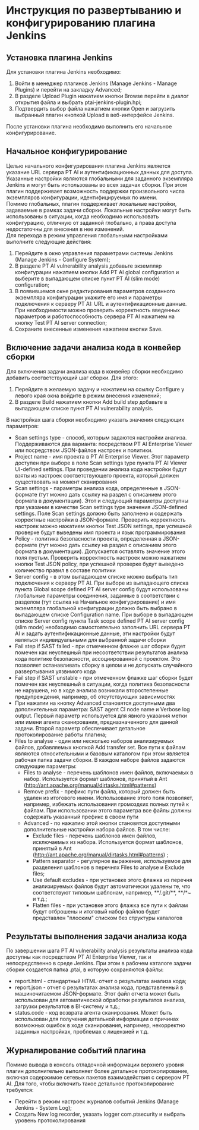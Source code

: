 # Инструкция по развертыванию и конфигурированию плагина Jenkins
## Установка плагина Jenkins
Для установки плагина Jenkins необходимо:
1. Войти в менеджер плагинов Jenkins (Manage Jenkins - Manage Plugins) и перейти на закладку Advanced;
2. В разделе Upload Plugin нажатием кнопки Browse перейти в диалог открытия файла и выбрать ptai-jenkins-plugin.hpi; 
3. Подтвердить выбор файла нажатием кнопки Open и загрузить выбранный плагин кнопкой Upload в веб-интерфейсе Jenkins. <br>

После установки плагина необходимо выполнить его начальное конфигурирование.

## Начальное конфигурирование
Целью начального конфигурирования плагина Jenkins является указание URL сервера PT AI и аутентификационных данных для доступа. Указанные настройки являются глобальными для заданного экземпляра Jenkins и могут быть использованы во всех задачах сборки. При этом плагин поддерживает возможность поддержки произвольного числа экземпляров конфигурации, идентифицируемых по имени. <br>
Помимо глобальных, плагин поддерживает локальные настройки, задаваемые в рамках задачи сборки. Локальные настройки могут быть использованы в ситуации, когда необходимо использовать конфигурацию, отличную от заданной глобально, а права доступа недостаточны для внесения в нее изменений.<br> 
Для перехода в режим управления глобальными настройками выполните следующие действия:
1. Перейдите в окно управления параметрами системы Jenkins (Manage Jenkins - Configure System); 
2. В разделе PT AI vulnerability analysis добавьте экземпляр конфигурации нажатием кнопки Add PT AI global configuration и выберите в выпадающем списке пункт PT AI (slim mode) configuration; 
3. В появившемся окне редактирования параметров созданного экземпляра конфигурации укажите его имя и параметры подключения к серверу PT AI: URL и аутентификационные данные. При необходимости можно проверить корректность введенных параметров и работоспособность сервера PT AI нажатием на кнопку Test PT AI server connection; 
4. Сохраните внесенные изменения нажатием кнопки Save. 

## Включение задачи анализа кода в конвейер сборки
Для включения задачи анализа кода в конвейер сборки необходимо добавить соответствующий шаг сборки. Для этого:
1. Перейдите в желаемую задачу и нажатием на ссылку Configure у левого края окна войдите в режим внесения изменений;
2. В разделе Build нажатием кнопки Add build step добавьте в выпадающем списке пункт PT AI vulnerability analysis. 

В настройках шага сборки необходимо указать значения следующих параметров:
- Scan settings type - способ, которым задаются настройки анализа. Поддерживаются два варианта: посредством PT AI Enterprise Viewer или посредством JSON-файлов настроек и политики. 
- Project name - имя проекта в PT AI Enterprise Viewer. Этот параметр доступен при выборе в поле Scan settings type пункта PT AI Viewer UI-defined settings. При проведении анализа кода настройки будут взяты из настроек соответствующего проекта, который должен существовать на момент сканирования
- Scan settings - параметры анализа кода, определенные в JSON-формате (тут можно дать ссылку на раздел с описанием этого формата в документации). Этот и следующий параметры доступны при указании в качестве Scan settings type значения JSON-defined settings. Поле Scan settings должно быть заполнено и содержать корректные настройки в JSON-формате. Проверить корректность настроек можно нажатием кнопки Test JSON settings, при успешной проверке будут выведены имя проекта и язык программирования
- Policy - политика безопасности проекта, определенная в JSON-формате (тут можно дать ссылку на раздел с описанием этого формата в документации). Допускается оставлять значение этого поля пустым. Проверить корректность настроек можно нажатием кнопки Test JSON policy, при успешной проверке будут выведено количество правил в составе политики
- Server config - в этом выпадающем списке можно выбрать тип подключения к серверу PT AI. При выборе из выпадающего списка пункта Global scope defined PT AI server config будут использованы глобальные параметры соединения, заданные в соответствии с разделом (тут ссылка на Начальное конфигурирование) и имя экземпляра глобальной конфигурации должно быть выбрано в выпадающем списке Configuration name. При выборе в выпадающем списке Server config пункта Task scope defined PT AI server config (slim mode) необходимо самостоятельно заполнить URL сервера PT AI и задать аутентификационные данные, эти настройки будут являться индивидуальными для выбранной задачи сборки
- Fail step if SAST failed - при отмеченном флажке шаг сборки будет помечен как неуспешный при несоответствии результатов анализа кода политике безопасности, ассоциированной с проектом. Это позволяет останавливать сборку в целом и не допускать случайного развертывания уязвимого кода
- Fail step if SAST unstable - при отмеченном флажке шаг сборки будет помечен как неуспешный в ситуации, когда политика безопасности не нарушена, но в ходе анализа возникали второстепенные предупреждения, например, об отсутствующих зависимостях
- При нажатии на кнопку Advanced становятся доступными два дополнительных параметра: SAST agent CI node name и Verbose log output. Первый параметр используется для явного указания метки или имени агента сканирования, предназначенного для данной задачи. Второй параметр обеспечивает детальное протоколирование работы плагина;
- Files to analyse - один или несколько наборов анализируемых файлов, добавляемых кнопкой Add transfer set. Все пути к файлам являются относительными и базовым каталогом при этом является рабочая папка задачи сборки. В каждом наборе файлов задаются следующие параметры:
    - Files to analyse - перечень шаблонов имен файлов, включаемых в набор. Используется формат шаблонов, принятый в Ant (http://ant.apache.org/manual/dirtasks.html#patterns)
    - Remove prefix - префикс пути файла, который должен быть удален из итогового имени. Использование этого поля позволяет, например, избежать использования громоздких полных путей к файлам. При использовании этого параметра все файлы должны содержать указанный префикс в своем пути
    - Advanced - по нажатию этой кнопки становятся доступными дополнительные настройки набора файлов. В том числе:
        - Exclude files - перечень шаблонов имен файлов, исключаемых из набора. Используется формат шаблонов, принятый в Ant (http://ant.apache.org/manual/dirtasks.html#patterns) ;
        - Pattern separator - регулярное выражение, используемое для разделения шаблонов в перечнях Files to analyse и Exclude files;
        - Use default excludes - при установке этого флажка из перечня анализируемых файлов будут автоматически удалены те, что соответствуют типовым шаблонам, например, \*\*/.git/\*\*, \*\*/\*~ и т.д.;
        - Flatten files - при установке этого флажка все пути к файлам будут отброшены и итоговый набор файлов будет представлен "плоским" списком без структуры каталогов

## Результаты выполнения задачи анализа кода
По завершении шага PT AI vulnerability analysis результаты анализа кода доступны как посредством PT AI Enterprise Viewer, так и непосредственно в среде Jenkins. При этом в рабочем каталоге задачи сборки создается папка .ptai, в которую сохраняются файлы:
- report.html - стандартный HTML-отчет о результатах анализа кода;
- report.json - отчет о результатах анализа кода, представленный в машиночитаемом JSON-формате. Этот файл отчета может быть использован для автоматической обработки результатов анализа, загрузки результатов в BI-систему и т.д.;
- status.code - код возврата агента сканирования. Может быть использован для получения детальной информации о причинах возможных ошибок в ходе сканирования, например, некорректно заданных настройках, проблемах с лицензией и т.д.

## Журналирование событий плагина
Помимо вывода в консоль отладочной информации верхнего уровня плагин дополнительно выполняет более детальное протоколирование, включая содержимое сетевых пакетов взаимодействия с сервером PT AI. Для того, чтобы включить такое детальное протоколирование требуется:
- Перейти в режим настроек журналов событий Jenkins (Manage Jenkins - System Log);  
- Создать New log recorder, указать logger com.ptsecurity и выбрать уровень протоколирования
